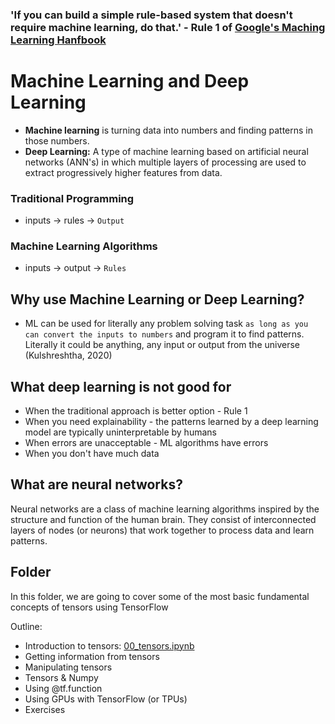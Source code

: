 ### 'If you can build a simple rule-based system that doesn't require machine learning, do that.' - Rule 1 of [Google's Maching Learning Hanfbook](https://developers.google.com/machine-learning/guides/rules-of-ml)

# Machine Learning and Deep Learning

- **Machine learning** is turning data into numbers and finding patterns in those numbers. 
- **Deep Learning:** A type of machine learning based on artificial neural networks (ANN's) in which multiple layers of processing are used to extract progressively higher features from data.

### Traditional Programming

- inputs -> rules -> `Output`

### Machine Learning Algorithms

- inputs -> output -> `Rules`

## Why use Machine Learning or Deep Learning?

- ML can be used for literally any problem solving task `as long as you can convert the inputs to numbers` and program it to find patterns. Literally it could be anything, any input or output from the universe (Kulshreshtha, 2020)

## What deep learning is not good for

- When the traditional approach is better option - Rule 1
- When you need explainability - the patterns learned by a deep learning model are typically uninterpretable by humans
- When errors are unacceptable - ML algorithms have errors
- When you don't have much data 

## What are neural networks?

Neural networks are a class of machine learning algorithms inspired by the structure and function of the human brain. They consist of interconnected layers of nodes (or neurons) that work together to process data and learn patterns.

## Folder

In this folder, we are going to cover some of the most basic fundamental concepts of tensors using TensorFlow

Outline:
- Introduction to tensors: [00_tensors.ipynb](00_tensors.ipynb)
- Getting information from tensors
- Manipulating tensors
- Tensors & Numpy
- Using @tf.function
- Using GPUs with TensorFlow (or TPUs)
- Exercises

